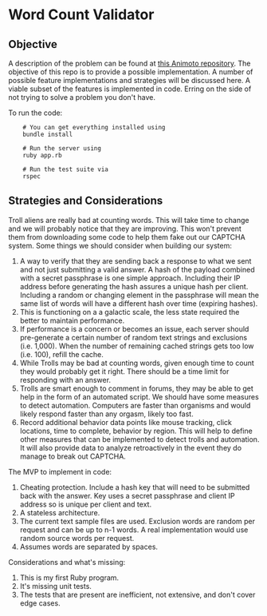 # Word Count Validator

## Objective

A description of the problem can be found at [this Animoto repository](https://github.com/animoto/platform_engineer_interview). The objective of this repo is to provide a possible implementation. A number of possible feature implementations and strategies will be discussed here. A viable subset of the features is implemented in code. Erring on the side of not trying to solve a problem you don't have.

To run the code:


        # You can get everything installed using
        bundle install

        # Run the server using
        ruby app.rb

        # Run the test suite via
        rspec


## Strategies and Considerations

Troll aliens are really bad at counting words. This will take time to change and we will probably notice that they are improving. This won't prevent them from downloading some code to help them fake out our CAPTCHA system. Some things we should consider when building our system:

1. A way to verify that they are sending back a response to what we sent and not just submitting a valid answer. A hash of the payload combined with a secret passphrase is one simple approach. Including their IP address before generating the hash assures a unique hash per client. Including a random or changing element in the passphrase will mean the same list of words will have a different hash over time (expiring hashes).
2. This is functioning on a a galactic scale, the less state required the better to maintain performance.
3. If performance is a concern or becomes an issue, each server should pre-generate a certain number of random text strings and exclusions (i.e. 1,000). When the number of remaining cached strings gets too low (i.e. 100), refill the cache.
4. While Trolls may be bad at counting words, given enough time to count they would probably get it right. There should be a time limit for responding with an answer.
5. Trolls are smart enough to comment in forums, they may be able to get help in the form of an automated script. We should have some measures to detect automation. Computers are faster than organisms and would likely respond faster than any orgasm, likely too fast.
6. Record additional behavior data points like mouse tracking, click locations, time to complete, behavior by region. This will help to define other measures that can be implemented to detect trolls and automation. It will also provide data to analyze retroactively in the event they do manage to break out CAPTCHA.

The MVP to implement in code:

1. Cheating protection. Include a hash key that will need to be submitted back with the answer. Key uses a secret passphrase and client IP address so is unique per client and text.
2. A stateless architecture.
3. The current text sample files are used. Exclusion words are random per request and can be up to n-1 words. A real implementation would use random source words per request.
4. Assumes words are separated by spaces.


Considerations and what's missing:

1. This is my first Ruby program.
2. It's missing unit tests.
3. The tests that are present are inefficient, not extensive, and don't cover edge cases.


